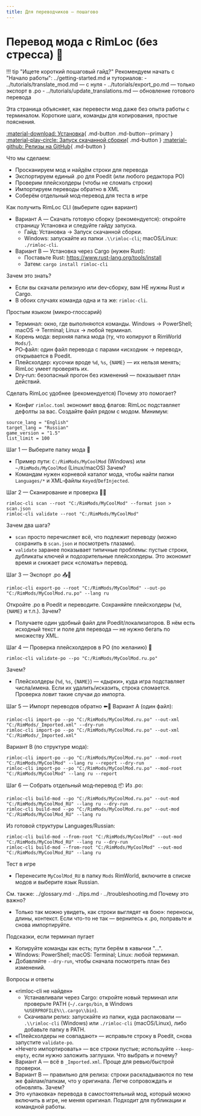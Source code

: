```yaml
---
title: Для переводчиков — пошагово
---
```


# Перевод мода с RimLoc (без стресса) 🎯

!!! tip "Ищете короткий пошаговый гайд?"
    Рекомендуем начать с "Начало работы": ../getting-started.md и туториалов:
    - ../tutorials/translate_mod.md — с нуля
    - ../tutorials/export_po.md — только экспорт в .po
    - ../tutorials/update_translations.md — обновление готового перевода


Эта страница объясняет, как перевести мод даже без опыта работы с терминалом. Короткие шаги, команды для копирования, простые пояснения.

[:material-download: Установка](../install.md){ .md-button .md-button--primary }
[:material-play-circle: Запуск скачанной сборки](../install_run.md){ .md-button }
[:material-github: Релизы на GitHub](https://github.com/0-danielviktorovich-0/RimLoc/releases){ .md-button }

Что мы сделаем:
- Просканируем мод и найдём строки для перевода
- Экспортируем единый .po для Poedit (или любого редактора PO)
- Проверим плейсхолдеры (чтобы не сломать строки)
- Импортируем переводы обратно в XML
- Соберём отдельный мод‑перевод для теста в игре

Как получить RimLoc CLI (выберите один вариант)
- Вариант A — Скачать готовую сборку (рекомендуется): откройте страницу Установка и следуйте гайду запуска.
  - Гайд: Установка → Запуск скачанной сборки.
  - Windows: запускайте из папки `.\\rimloc-cli`; macOS/Linux: `./rimloc-cli`.
- Вариант B — Установка через Cargo (нужен Rust):
  - Поставьте Rust: https://www.rust-lang.org/tools/install
  - Затем: `cargo install rimloc-cli`

Зачем это знать?
- Если вы скачали релизную или dev‑сборку, вам НЕ нужны Rust и Cargo.
- В обоих случаях команда одна и та же: `rimloc-cli`.

Простым языком (микро‑глоссарий)
- Терминал: окно, где выполняются команды. Windows → PowerShell; macOS → Terminal; Linux → любой терминал.
- Корень мода: верхняя папка мода (ту, что копируют в RimWorld `Mods/`).
- PO‑файл: один файл перевода с парами «исходник → перевод», открывается в Poedit.
- Плейсхолдер: кусочки вроде `%d`, `%s`, `{NAME}` — их нельзя менять; RimLoc умеет проверять их.
- Dry‑run: безопасный прогон без изменений — показывает план действий.

Сделать RimLoc удобнее (рекомендуется)
Почему это помогает?
- Конфиг `rimloc.toml` экономит ввод флагов: RimLoc подставляет дефолты за вас. Создайте файл рядом с модом. Минимум:

```
source_lang = "English"
target_lang = "Russian"
game_version = "1.5"
list_limit = 100
```

Шаг 1 — Выберите папку мода 📁
- Пример пути: `C:/RimMods/MyCoolMod` (Windows) или `~/RimMods/MyCoolMod` (Linux/macOS)
Зачем?
- Командам нужен корневой каталог мода, чтобы найти папки `Languages/*` и XML‑файлы `Keyed`/`DefInjected`.

Шаг 2 — Сканирование и проверка 🔎✅
```
rimloc-cli scan --root "C:/RimMods/MyCoolMod" --format json > scan.json
rimloc-cli validate --root "C:/RimMods/MyCoolMod"
```
Зачем два шага?
- `scan` просто перечисляет всё, что подлежит переводу (можно сохранить в `scan.json` и посмотреть глазами).
- `validate` заранее показывает типичные проблемы: пустые строки, дубликаты ключей и подозрительные плейсхолдеры. Это экономит время и снижает риск «сломать» перевод.

Шаг 3 — Экспорт .po 📤📝
```
rimloc-cli export-po --root "C:/RimMods/MyCoolMod" --out-po "C:/RimMods/MyCoolMod.ru.po" --lang ru
```
Откройте .po в Poedit и переводите. Сохраняйте плейсхолдеры (`%d`, `{NAME}` и т.п.).
Зачем?
- Получаете один удобный файл для Poedit/локализаторов. В нём есть исходный текст и поле для перевода — не нужно бегать по множеству XML.

Шаг 4 — Проверка плейсхолдеров в PO (по желанию) 🧪
```
rimloc-cli validate-po --po "C:/RimMods/MyCoolMod.ru.po"
```
Зачем?
- Плейсхолдеры (`%d`, `%s`, `{NAME}`) — «дырки», куда игра подставляет числа/имена. Если их удалить/исказить, строка сломается. Проверка ловит такие случаи до импорта.

Шаг 5 — Импорт переводов обратно ⬅️📄
Вариант A (один файл):
```
rimloc-cli import-po --po "C:/RimMods/MyCoolMod.ru.po" --out-xml "C:/RimMods/_Imported.xml" --dry-run
rimloc-cli import-po --po "C:/RimMods/MyCoolMod.ru.po" --out-xml "C:/RimMods/_Imported.xml"
```
Вариант B (по структуре мода):
```
rimloc-cli import-po --po "C:/RimMods/MyCoolMod.ru.po" --mod-root "C:/RimMods/MyCoolMod" --lang ru --report --dry-run
rimloc-cli import-po --po "C:/RimMods/MyCoolMod.ru.po" --mod-root "C:/RimMods/MyCoolMod" --lang ru --report
```

Шаг 6 — Собрать отдельный мод‑перевод 📦
Из .po:
```
rimloc-cli build-mod --po "C:/RimMods/MyCoolMod.ru.po" --out-mod "C:/RimMods/MyCoolMod_RU" --lang ru --dry-run
rimloc-cli build-mod --po "C:/RimMods/MyCoolMod.ru.po" --out-mod "C:/RimMods/MyCoolMod_RU" --lang ru
```
Из готовой структуры Languages/Russian:
```
rimloc-cli build-mod --from-root "C:/RimMods/MyCoolMod" --out-mod "C:/RimMods/MyCoolMod_RU" --lang ru --dry-run
rimloc-cli build-mod --from-root "C:/RimMods/MyCoolMod" --out-mod "C:/RimMods/MyCoolMod_RU" --lang ru
```

Тест в игре
- Перенесите `MyCoolMod_RU` в папку `Mods` RimWorld, включите в списке модов и выберите язык Russian.

См. также: ../glossary.md · ../tips.md · ../troubleshooting.md
Почему это важно?
- Только так можно увидеть, как строки выглядят «в бою»: переносы, длины, контекст. Если что-то не так — вернитесь к .po, поправьте и снова импортируйте.

Подсказки, если терминал пугает
- Копируйте команды как есть; пути берём в кавычки "...".
- Windows: PowerShell; macOS: Terminal; Linux: любой терминал.
- Добавляйте `--dry-run`, чтобы сначала посмотреть план без изменений.

Вопросы и ответы
- «rimloc-cli не найден»
  - Устанавливали через Cargo: откройте новый терминал или проверьте PATH (`~/.cargo/bin`, в Windows `%USERPROFILE%\\.cargo\\bin`).
  - Скачивали релиз: запускайте из папки, куда распаковали — `.\\rimloc-cli` (Windows) или `./rimloc-cli` (macOS/Linux), либо добавьте папку в PATH.
- «Плейсхолдеры не совпадают» — исправьте строку в Poedit, снова запустите `validate-po`.
- «Нечего импортировать» — все строки пустые; используйте `--keep-empty`, если нужно заложить заглушки.
Что выбрать и почему?
- Вариант A — всё в `_Imported.xml`. Проще для ревью/быстрой проверки.
- Вариант B — правильно для релиза: строки раскладываются по тем же файлам/папкам, что у оригинала. Легче сопровождать и обновлять.
Зачем?
- Это «упаковка» перевода в самостоятельный мод, который можно включить в игре, не меняя оригинал. Подходит для публикации и командной работы.
